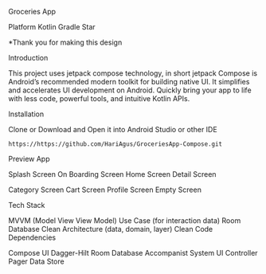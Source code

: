 Groceries App

Platform  Kotlin  Gradle  Star





*Thank you for making this design

Introduction

This project uses jetpack compose technology, in short jetpack Compose is Android’s recommended modern toolkit for building native UI. It simplifies and accelerates UI development on Android. Quickly bring your app to life with less code, powerful tools, and intuitive Kotlin APIs.

Installation

Clone or Download and Open it into Android Studio or other IDE

    https://https://github.com/HariAgus/GroceriesApp-Compose.git    
Preview App

Splash Screen	On Boarding Screen	Home Screen	Detail Screen
			
Category Screen	Cart Screen	Profile Screen	Empty Screen
			
Tech Stack

MVVM (Model View View Model)
Use Case (for interaction data)
Room Database
Clean Architecture (data, domain, layer)
Clean Code
Dependencies

Compose UI
Dagger-Hilt
Room Database
Accompanist System UI Controller
Pager
Data Store

